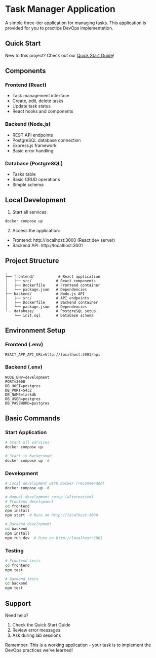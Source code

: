 # Task Manager Application

A simple three-tier application for managing tasks. This application is provided for you to practice DevOps implementation.

## Quick Start

New to this project? Check out our [Quick Start Guide](./QUICKSTART.md)!

## Components

### Frontend (React)
- Task management interface
- Create, edit, delete tasks
- Update task status
- React hooks and components

### Backend (Node.js)
- REST API endpoints
- PostgreSQL database connection
- Express.js framework
- Basic error handling

### Database (PostgreSQL)
- Tasks table
- Basic CRUD operations
- Simple schema

## Local Development

1. Start all services:
```bash
docker compose up
```

2. Access the application:
- Frontend: http://localhost:3000 (React dev server)
- Backend API: http://localhost:3001

## Project Structure
```
.
├── frontend/           # React application
│   ├── src/           # React components
│   ├── Dockerfile     # Frontend container
│   └── package.json   # Dependencies
├── backend/           # Node.js API
│   ├── src/           # API endpoints
│   ├── Dockerfile     # Backend container
│   └── package.json   # Dependencies
└── database/          # PostgreSQL setup
    └── init.sql       # Database schema
```

## Environment Setup

### Frontend (.env)
```
REACT_APP_API_URL=http://localhost:3001/api
```

### Backend (.env)
```
NODE_ENV=development
PORT=3000
DB_HOST=postgres
DB_PORT=5432
DB_NAME=taskdb
DB_USER=postgres
DB_PASSWORD=postgres
```

## Basic Commands

### Start Application
```bash
# Start all services
docker compose up

# Start in background
docker compose up -d
```

### Development
```bash
# Local development with Docker (recommended)
docker compose up -d

# Manual development setup (alternative)
# Frontend development
cd frontend
npm install
npm start  # Runs on http://localhost:3000

# Backend development
cd backend
npm install
npm run dev  # Runs on http://localhost:3001
```

### Testing
```bash
# Frontend tests
cd frontend
npm test

# Backend tests
cd backend
npm test
```

## Support

Need help?
1. Check the Quick Start Guide
2. Review error messages
3. Ask during lab sessions

Remember: This is a working application - your task is to implement the DevOps practices we've learned!
